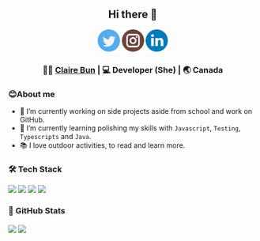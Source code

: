 <div align="center">
<h2>Hi there 👋</h2>
<a href=""><img src="https://raw.githubusercontent.com/cbun097/cbun097/master/icons/twitter.png" height="45"/></a>
<a href=""><img src="https://raw.githubusercontent.com/cbun097/cbun097/master/icons/instagram.png" height="45"/></a>
<a href=""><img src="https://raw.githubusercontent.com/cbun097/cbun097/master/icons/linkedin.png" height="45"/></a>
</div>

<div align="center">
    <h3> 👩🏻 <a href="https://www.cbuns.ca/">Claire Bun</a> | 💻 Developer (She) | 🌏 Canada </h3>
</div>

### 😊About me

- 🔭 I’m currently working on side projects aside from school and work on GitHub.
- 🌱 I’m currently learning polishing my skills with `Javascript`, `Testing`, `Typescripts` and `Java`.
- 📚 I love outdoor activities, to read and learn more.

### 🛠 Tech Stack
![](https://img.shields.io/badge/Editor-VsCode-informational?style=for-the-badge&logo=appveyor&logo=intellij-idea&logoColor=white)
![](https://img.shields.io/badge/OS-Linux-informational?style=for-the-badge&logo=appveyor&logo=intellij-idea&logoColor=white)
![](https://img.shields.io/badge/OS-Mac-informational?style=for-the-badge&logo=appveyor&logo=intellij-idea&logoColor=white)
![](https://img.shields.io/badge/Code-JavaScript-informational?style=for-the-badge&logo=appveyor&logo=intellij-idea&logoColor=white)

### 🌟 GitHub Stats
<img align="center" src="https://github-readme-stats.vercel.app/api?username=cbun097&show_icons=true&theme=dracula"/>

<img align="center" src="https://github-readme-stats.vercel.app/api/top-langs/?username=cbun097&show_icons=true&theme=dracula">

<!--Resources
Icons: https://www.flaticon.com/packs/social-network-logo-collection
Github Stats: https://github.com/anuraghazra/github-readme-stats#github-stats-card
Badges: https://shields.io/
-->
